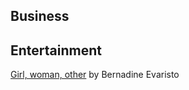 ## Business 

## Entertainment 

[Girl, woman, other](https://www.amazon.com/Girl-Woman-Other-Bernardine-Evaristo/dp/0241364906) by Bernadine Evaristo

